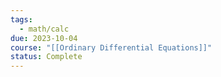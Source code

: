 ```yaml
---
tags:
  - math/calc
due: 2023-10-04
course: "[[Ordinary Differential Equations]]"
status: Complete
---
```


